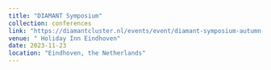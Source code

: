 ```yaml
---
title: "DIAMANT Symposium"
collection: conferences
link: "https://diamantcluster.nl/events/event/diamant-symposium-autumn-2023/"
venue: " Holiday Inn Eindhoven"
date: 2023-11-23
location: "Eindhoven, the Netherlands"
---
```

